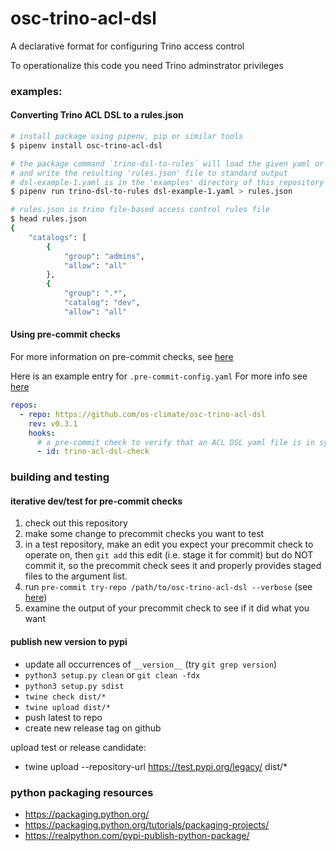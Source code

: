 # osc-trino-acl-dsl
A declarative format for configuring Trino access control

To operationalize this code you need Trino adminstrator privileges

### examples:

#### Converting Trino ACL DSL to a rules.json
```sh
# install package using pipenv, pip or similar tools
$ pipenv install osc-trino-acl-dsl

# the package command `trino-dsl-to-rules` will load the given yaml or json file
# and write the resulting 'rules.json' file to standard output
# dsl-example-1.yaml is in the 'examples' directory of this repository
$ pipenv run trino-dsl-to-rules dsl-example-1.yaml > rules.json

# rules.json is trino file-based access control rules file
$ head rules.json
{
    "catalogs": [
        {
            "group": "admins",
            "allow": "all"
        },
        {
            "group": ".*",
            "catalog": "dev",
            "allow": "all"
```

#### Using pre-commit checks
For more information on pre-commit checks, see [here](https://pre-commit.com/)

Here is an example entry for `.pre-commit-config.yaml`
For more info see [here](https://github.com/os-climate/osc-trino-acl-dsl/blob/main/.pre-commit-hooks.yaml)
```yaml
repos:
  - repo: https://github.com/os-climate/osc-trino-acl-dsl
    rev: v0.3.1
    hooks:
      # a pre-commit check to verify that an ACL DSL yaml file is in sync with rules.json file
      - id: trino-acl-dsl-check
```

### building and testing

#### iterative dev/test for pre-commit checks

1. check out this repository
1. make some change to precommit checks you want to test
1. in a test repository, make an edit you expect your precommit check to operate on, then `git add` this edit (i.e. stage it for commit) but do NOT commit it, so the precommit check sees it and properly provides staged files to the argument list.
1. run `pre-commit try-repo /path/to/osc-trino-acl-dsl --verbose` (see [here](https://pre-commit.com/#pre-commit-try-repo))
1. examine the output of your precommit check to see if it did what you want

#### publish new version to pypi
- update all occurrences of `__version__` (try `git grep version`)
- `python3 setup.py clean` or `git clean -fdx`
- `python3 setup.py sdist`
- `twine check dist/*`
- `twine upload dist/*`
- push latest to repo
- create new release tag on github

upload test or release candidate:
- twine upload --repository-url https://test.pypi.org/legacy/ dist/*

### python packaging resources

- https://packaging.python.org/
- https://packaging.python.org/tutorials/packaging-projects/
- https://realpython.com/pypi-publish-python-package/

